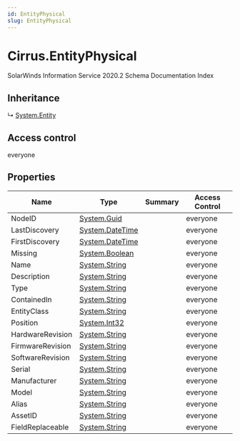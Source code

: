 ```yaml
---
id: EntityPhysical
slug: EntityPhysical
---
```


# Cirrus.EntityPhysical

SolarWinds Information Service 2020.2 Schema Documentation Index

## Inheritance

↳ [System.Entity](./../System/Entity)

## Access control

everyone

## Properties

| Name | Type | Summary | Access Control |
| ------ | ------ | ------ | ------ |
| NodeID | [System.Guid](https://docs.microsoft.com/en-us/dotnet/api/system.guid) |  | everyone |
| LastDiscovery | [System.DateTime](https://docs.microsoft.com/en-us/dotnet/api/system.datetime) |  | everyone |
| FirstDiscovery | [System.DateTime](https://docs.microsoft.com/en-us/dotnet/api/system.datetime) |  | everyone |
| Missing | [System.Boolean](https://docs.microsoft.com/en-us/dotnet/api/system.boolean) |  | everyone |
| Name | [System.String](https://docs.microsoft.com/en-us/dotnet/api/system.string) |  | everyone |
| Description | [System.String](https://docs.microsoft.com/en-us/dotnet/api/system.string) |  | everyone |
| Type | [System.String](https://docs.microsoft.com/en-us/dotnet/api/system.string) |  | everyone |
| ContainedIn | [System.String](https://docs.microsoft.com/en-us/dotnet/api/system.string) |  | everyone |
| EntityClass | [System.String](https://docs.microsoft.com/en-us/dotnet/api/system.string) |  | everyone |
| Position | [System.Int32](https://docs.microsoft.com/en-us/dotnet/api/system.int32) |  | everyone |
| HardwareRevision | [System.String](https://docs.microsoft.com/en-us/dotnet/api/system.string) |  | everyone |
| FirmwareRevision | [System.String](https://docs.microsoft.com/en-us/dotnet/api/system.string) |  | everyone |
| SoftwareRevision | [System.String](https://docs.microsoft.com/en-us/dotnet/api/system.string) |  | everyone |
| Serial | [System.String](https://docs.microsoft.com/en-us/dotnet/api/system.string) |  | everyone |
| Manufacturer | [System.String](https://docs.microsoft.com/en-us/dotnet/api/system.string) |  | everyone |
| Model | [System.String](https://docs.microsoft.com/en-us/dotnet/api/system.string) |  | everyone |
| Alias | [System.String](https://docs.microsoft.com/en-us/dotnet/api/system.string) |  | everyone |
| AssetID | [System.String](https://docs.microsoft.com/en-us/dotnet/api/system.string) |  | everyone |
| FieldReplaceable | [System.String](https://docs.microsoft.com/en-us/dotnet/api/system.string) |  | everyone |

